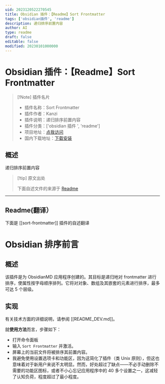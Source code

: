 ```yaml
---
uid: 2023120522270545
title: Obsidian 插件：【Readme】Sort Frontmatter
tags: ['obsidian插件', 'readme']
description: 递归排序前置内容
author: AI
type: readme
draft: false
editable: false
modified: 20230101000000
---
```


# Obsidian 插件：【Readme】Sort Frontmatter

> [!Note] 插件名片
> - 插件名称：Sort Frontmatter
> - 插件作者：Kanzi
> - 插件说明：递归排序前置内容
> - 插件分类：['obsidian 插件 ', 'readme']
> - 项目地址：[点我访问](https://github.com/mariomui/obsidian-sort-frontmatter)
> - 国内下载地址：[下载安装](https://pkmer.cn/products/plugin/pluginMarket/?sort-frontmatter)

## 概述

递归排序前置内容

> [!tip] 原文出处
>
>下面自述文件的来源于 [Readme](https://ghproxy.net/https://raw.githubusercontent.com/mariomui/obsidian-sort-frontmatter/master/README.md)

---

## Readme(翻译）

下面是 [[sort-frontmatter]] 插件的自述翻译

# Obsidian 排序前言

## 概述

该插件是为 ObsidianMD 应用程序创建的。其目标是递归地对 frontmatter 进行排序，使属性按字母顺序排列。它将对对象、数组及其嵌套的元素进行排序，最多可达 5 个层级。

## 实现

有关技术方面的详细说明，请参阅 [[README_DEV.md]]。

就**使用方法**而言，步骤如下：

- 打开命令面板
- 输入 `Sort Frontmatter` 并激活。
- 屏幕上的当前文件将被排序其前置内容。
- 我避免使用设置选项卡和功能区，因为这简化了插件（类 Unix 原则），但这也意味着对于新用户来说不太明显。然而，好处超过了缺点——不必手动删除不需要的功能区图标，或者不小心忘记应用程序中的 40 多个设置之一，这减轻了认知负荷，程度超过了最小程度。



